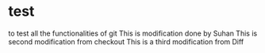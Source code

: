 # test
to test all the functionalities of git
This is modification done by Suhan
This is second modification from checkout
This is a third modification from Diff
